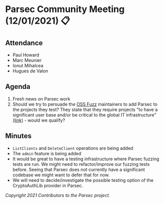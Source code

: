# Parsec Community Meeting (12/01/2021) 📋

## Attendance

- Paul Howard
- Marc Meunier
- Ionut Mihalcea
- Hugues de Valon

## Agenda

1. Fresh news on Parsec work
2. Should we try to persuade the [OSS Fuzz](https://google.github.io/oss-fuzz/) maintainers to add
   Parsec to the projects they test? They state that they require projects "to have a significant
   user base and/or be critical to the global IT infrastructure"
   [(link)](https://google.github.io/oss-fuzz/getting-started/accepting-new-projects/) - would we
   qualify?

## Minutes

- `ListClients` and `DeleteClient` operations are being added
- The `admin` feature is being added
- It would be great to have a testing infrastructure where Parsec fuzzing tests are run. We might
   need to refactor/improve our fuzzing tests before. Seeing that Parsec does not currently have a
   significant codebase we might want to defer that for now.
- We will need to decide/investigate the possible testing option of the CryptoAuthLib provider in
   Parsec.

*Copyright 2021 Contributors to the Parsec project.*
